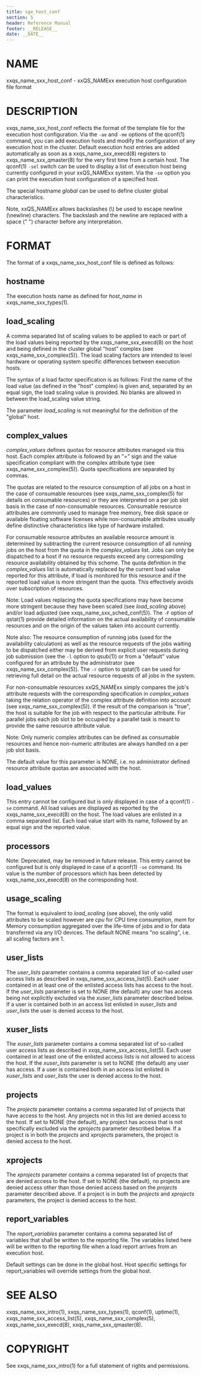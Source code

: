 ```yaml
---
title: sge_host_conf
section: 5
header: Reference Manual
footer: __RELEASE__
date: __DATE__
---
```


# NAME

xxqs_name_sxx_host_conf - xxQS_NAMExx execution host configuration file format

# DESCRIPTION

xxqs_name_sxx_host_conf reflects the format of the template file for the execution host configuration. Via the 
`-ae` and `-me` options of the qconf(1) command, you can add execution hosts and modify the configuration of any 
execution host in the cluster. Default execution host entries are added automatically as soon as a 
xxqs_name_sxx_execd(8) registers to xxqs_name_sxx_qmaster(8) for the very first time from a certain host. The 
qconf(1) `-sel` switch can be used to display a list of execution host being currently configured in your 
xxQS_NAMExx system. Via the `-se` option you can print the execution host configuration of a specified host.

The special hostname *global* can be used to define cluster global characteristics.

Note, xxQS_NAMExx allows backslashes (\\) be used to escape newline (\\newline) characters. The backslash and 
the newline are replaced with a space (" ") character before any interpretation.

# FORMAT

The format of a xxqs_name_sxx_host_conf file is defined as follows:

## hostname

The execution hosts name as defined for *host_name* in xxqs_name_sxx_types(1).

## load_scaling

A comma separated list of scaling values to be applied to each or part of the load values being reported by the 
xxqs_name_sxx_execd(8) on the host and being defined in the cluster global "host" complex 
(see xxqs_name_sxx_complex(5)). The load scaling factors are intended to level hardware or operating system 
specific differences between execution hosts.

The syntax of a load factor specification is as follows: First the name of the load value (as defined in the 
"host" complex) is given and, separated by an equal sign, the load scaling value is provided. No blanks are 
allowed in between the load_scaling value string.

The parameter *load_scaling* is not meaningful for the definition of the "global" host.

## complex_values

*complex_values* defines quotas for resource attributes managed via this host. Each complex attribute is followed 
by an "=" sign and the value specification compliant with the complex attribute type (see xxqs_name_sxx_complex(5)). 
Quota specifications are separated by commas.

The quotas are related to the resource consumption of all jobs on a host in the case of consumable resources 
(see xxqs_name_sxx_complex(5) for details on consumable resources) or they are interpreted on a per job slot basis 
in the case of non-consumable resources. Consumable resource attributes are commonly used to manage free memory, 
free disk space or available floating software licenses while non-consumable attributes usually define distinctive 
characteristics like type of hardware installed.

For consumable resource attributes an available resource amount is determined by subtracting the current resource 
consumption of all running jobs on the host from the quota in the *complex_values* list. Jobs can only be dispatched 
to a host if no resource requests exceed any corresponding resource availability obtained by this scheme. The quota
definition in the *complex_values* list is automatically replaced by the current load value reported for this 
attribute, if load is monitored for this resource and if the reported load value is more stringent than the quota. 
This effectively avoids over subscription of resources.

Note: Load values replacing the quota specifications may have become more stringent because they have been scaled 
(see *load_scaling* above) and/or load adjusted (see xxqs_name_sxx_sched_conf(5)). The `-F` option of qstat(1) 
provide detailed information on the actual availability of consumable resources and on the origin of the values 
taken into account currently.

Note also: The resource consumption of running jobs (used for the availability calculation) as well as the 
resource requests of the jobs waiting to be dispatched either may be derived from explicit user requests during 
job submission (see the `-l` option to qsub(1)) or from a "default" value configured for an attribute by the 
administrator (see xxqs_name_sxx_complex(5)). The `-r` option to qstat(1) can be used for retrieving full detail 
on the actual resource requests of all jobs in the system.

For non-consumable resources xxQS_NAMExx simply compares the job's attribute requests with the corresponding 
specification in *complex_values* taking the relation operator of the complex attribute definition into account 
(see xxqs_name_sxx_complex(5)). If the result of the comparison is "true", the host is suitable for the job with 
respect to the particular attribute. For parallel jobs each job slot to be occupied by a parallel task is meant 
to provide the same resource attribute value.

Note: Only numeric complex attributes can be defined as consumable resources and hence non-numeric attributes 
are always handled on a per job slot basis.

The default value for this parameter is NONE, i.e. no administrator defined resource attribute quotas are 
associated with the host.

## load_values

This entry cannot be configured but is only displayed in case of a qconf(1) `-se` command. All load values are 
displayed as reported by the xxqs_name_sxx_execd(8) on the host. The load values are enlisted in a comma 
separated list. Each load value start with its name, followed by an equal sign and the reported value.

## processors

Note: Deprecated, may be removed in future release. This entry cannot be configured but is only displayed in 
case of a qconf(1) `-se` command. Its value is the number of processors which has been detected by 
xxqs_name_sxx_execd(8) on the corresponding host.

## usage_scaling

The format is equivalent to *load_scaling* (see above), the only valid attributes to be scaled however are 
*cpu* for CPU time consumption, *mem* for Memory consumption aggregated over the life-time of jobs and
*io* for data transferred via any I/O devices. The default NONE means "no scaling", i.e. all scaling factors are 1.

## user_lists

The *user_lists* parameter contains a comma separated list of so-called user access lists as described in 
xxqs_name_sxx_access_list(5). Each user contained in at least one of the enlisted access lists has access to the
host. If the *user_lists* parameter is set to NONE (the default) any user has access being not explicitly excluded 
via the *xuser_lists* parameter described below. If a user is contained both in an access list enlisted in 
*xuser_lists* and *user_lists* the user is denied access to the host.

## xuser_lists

The *xuser_lists* parameter contains a comma separated list of so-called user access lists as described in 
xxqs_name_sxx_access_list(5). Each user contained in at least one of the enlisted access lists is not allowed to
access the host. If the *xuser_lists* parameter is set to NONE (the default) any user has access. If a user is 
contained both in an access list enlisted in *xuser_lists* and *user_lists* the user is denied access to the host.

## projects

The *projects* parameter contains a comma separated list of projects that have access to the host. Any projects 
not in this list are denied access to the host. If set to NONE (the default), any project has access that is not 
specifically excluded via the *xprojects* parameter described below. If a project is in both the *projects* and
*xprojects* parameters, the project is denied access to the host.

## xprojects

The *xprojects* parameter contains a comma separated list of projects that are denied access to the host. If set 
to NONE (the default), no projects are denied access other than those denied access based on the *projects* 
parameter described above. If a project is in both the *projects* and *xprojects* parameters, the project is 
denied access to the host.

## report_variables

The *report_variables* parameter contains a comma separated list of variables that shall be written to the 
reporting file. The variables listed here will be written to the reporting file when a load report arrives from 
an execution host.

Default settings can be done in the global host. Host specific settings for report_variables will override 
settings from the global host.

# SEE ALSO

xxqs_name_sxx_intro(1), xxqs_name_sxx_types(1), qconf(1), uptime(1), xxqs_name_sxx_access_list(5), 
xxqs_name_sxx_complex(5), xxqs_name_sxx_execd(8), xxqs_name_sxx_qmaster(8).

# COPYRIGHT

See xxqs_name_sxx_intro(1) for a full statement of rights and permissions.
